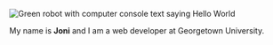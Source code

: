![Green robot with computer console text saying Hello World](https://github.com/thatdevgirl/thatdevgirl/blob/master/images/hello-world-robot.jpg)

My name is **Joni** and I am a web developer at Georgetown University.


<!--
**thatdevgirl/thatdevgirl** is a ✨ _special_ ✨ repository because its `README.md` (this file) appears on your GitHub profile.

Here are some ideas to get you started:

- 🔭 I’m currently working on ...
- 🌱 I’m currently learning ...
- 👯 I’m looking to collaborate on ...
- 🤔 I’m looking for help with ...
- 💬 Ask me about ...
- 📫 How to reach me: ...
- 😄 Pronouns: ...
- ⚡ Fun fact: ...
-->
